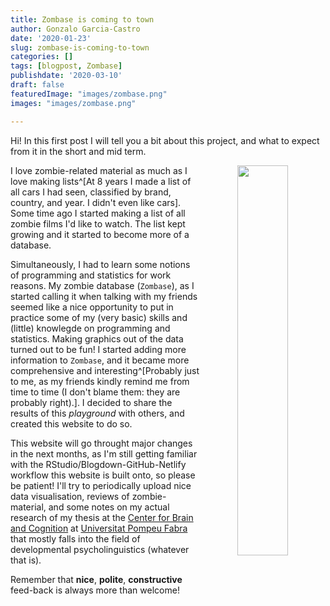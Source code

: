 ```yaml
---
title: Zombase is coming to town
author: Gonzalo Garcia-Castro
date: '2020-01-23'
slug: zombase-is-coming-to-town
categories: []
tags: [blogpost, Zombase]
publishdate: '2020-03-10'
draft: false
featuredImage: "images/zombase.png"
images: "images/zombase.png"

---
```


Hi! In this first post I will tell you a bit about this project, and what to expect from it in the short and mid term.

<center><img src="/images/zombase.png" width="40%" style="float:right" margin="40px"></center>

I love zombie-related material as much as I love making lists^[At 8 years I made a list of all cars I had seen, classified by brand, country, and year. I didn't even like cars]. Some time ago I started making a list of all zombie films I'd like to watch. The list kept growing and it started to become more of a database.

Simultaneously, I had to learn some notions of programming and statistics for work reasons. My zombie database (`Zombase`), as I started calling it when talking with my friends seemed like a nice opportunity to put in practice some of my (very basic) skills and (little) knowlegde on programming and statistics. Making graphics out of the data turned out to be fun! I started adding more information to `Zombase`, and it became more comprehensive and interesting^[Probably just to me, as my friends kindly remind me from time to time (I don't blame them: they are probably right).]. I decided to share the results of this *playground* with others, and created this website to do so.

This website will go throught major changes in the next months, as I'm still getting familiar with the RStudio/Blogdown-GitHub-Netlify workflow this website is built onto, so please be patient! I'll try to periodically upload nice data visualisation, reviews of zombie-material, and some notes on my actual research of my thesis at the [Center for Brain and Cognition](http://www.upf.edu/cbc) at [Universitat Pompeu Fabra](http://www.upf.edu) that mostly falls into the field of developmental psycholinguistics (whatever that is).

Remember that **nice**, **polite**, **constructive** feed-back is always more than welcome!
